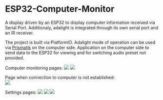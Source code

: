 # ESP32-Computer-Monitor
A display driven by an ESP32 to display computer information received via Serial Port. Additionaly, adalight is integrated through its own serial port and an IR receiver.

The project is built via PlatformIO. Adalight mode of operation can be used via [Prismatik](https://github.com/psieg/Lightpack) on the computer side. Application on the computer 
side to send data to the ESP32 for viewing and for switching audio preset not provided.

Computer monitoring pages:
![](https://i.imgur.com/cYhqmPe.png)
![](https://i.imgur.com/8VUoE8q.png)

Page when connection to computer is not established:\
![](https://i.imgur.com/5Ih3r04.png)

Settings pages:
![](https://i.imgur.com/idlPaVJ.png)
![](https://i.imgur.com/vA0yT5d.png)
![](https://i.imgur.com/ILD5rrH.png)
